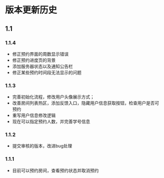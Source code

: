# 版本更新历史

## 1.1

### 1.1.4

* 修正预约界面的周数显示错误
* 修正预约进度页的背景
* 添加服务器状态以及通知公告栏
* 修正某些预约时间段无法显示的问题

### 1.1.3

* 完善初始化流程，修改用户头像展示方式；
* 改善房间列表热区，添加反馈入口，隐藏用户信息获取按钮，检查用户是否可预约
* 重写用户信息修改逻辑
* 现在可以指定预约人数，并完善学号信息

### 1.1.2

* 提交审核的版本，改进bug处理

### 1.1.1

* 目前可以预约房间，查看预约状态并取消预约